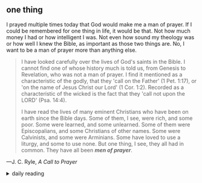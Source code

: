 ## one thing

I prayed multiple times today that God would make me a man of prayer. If I could be remembered for one thing in life, it would be that. Not how much money I had or how intelligent I was. Not even how sound my theology was or how well I knew the Bible, as important as those two things are. No, I want to be a man of prayer more than anything else.

> I have looked carefully over the lives of God's saints in the Bible. I cannot find one of whose history much is told us, from Genesis to Revelation, who was not a man of prayer. I find it mentioned as a characteristic of the godly, that they 'call on the Father' (1 Pet. 1:17), or 'on the name of Jesus Christ our Lord' (1 Cor. 1:2). Recorded as a characteristic of the wicked is the fact that they 'call not upon the LORD' (Psa. 14:4).
>
> I have read the lives of many eminent Christians who have been on earth since the Bible days. Some of them, I see, were rich, and some poor. Some were learned, and some unlearned. Some of them were Episcopalians, and some Christians of other names. Some were Calvinists, and some were Arminians. Some have loved to use a liturgy, and some to use none. But one thing, I see, they all had in common. They have all been ***men of prayer***.

—J. C. Ryle, *A Call to Prayer*

<details markdown="1">
<summary>daily reading</summary>

| {{ page.date | date: "%B %-d, %Y" }} |
| :-------------: |
| [Deut. 24; Ps. 114–115; Isa. 51; Rev. 21]({% link _Bible/Bible-year-1.md %}) |
| [WCF 23; WLC 153-160; WSC 82-84]({% link _westminster/westminster-month-1.md %}) |
| [The Nicene Creed](https://threeforms.org/the-nicene-creed/) |

</details>